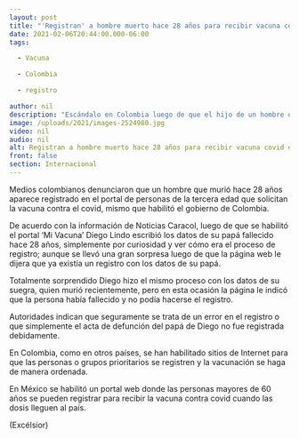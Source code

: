 ```yaml
---
layout: post
title: "'Registran' a hombre muerto hace 28 años para recibir vacuna covid en Colombia"
date: 2021-02-06T20:44:00.000-06:00
tags:

  - Vacuna

  - Colombia

  - registro

author: nil
description: "Escándalo en Colombia luego de que el hijo de un hombre que murió hace 28 años denunciara en medios de comunicación que su papá aparecía en el registro de personas que recibirían la vacuna covid."
image: /uploads/2021/images-2524980.jpg
video: nil
audio: nil
alt: Registran a hombre muerto hace 28 años para recibir vacuna covid en Colombia
front: false
section: Internacional
---
```


Medios colombianos denunciaron que un hombre que murió hace 28 años aparece registrado en el portal de personas de la tercera edad que solicitan la vacuna contra el covid, mismo que habilitó el gobierno de Colombia.

De acuerdo con la información de Noticias Caracol, luego de que se habilitó el portal ‘Mi Vacuna’ Diego Lindo escribió los datos de su papá fallecido hace 28 años, simplemente por curiosidad y ver cómo era el proceso de registro; aunque se llevó una gran sorpresa luego de que la página web le dijera que ya existía un registro con los datos de su papá.

Totalmente sorprendido Diego hizo el mismo proceso con los datos de su suegra, quien murió recientemente, pero en esta ocasión la página le indicó que la persona había fallecido y no podía hacerse el registro.

Autoridades indican que seguramente se trata de un error en el registro o que simplemente el acta de defunción del papá de Diego no fue registrada debidamente.

En Colombia, como en otros países, se han habilitado sitios de Internet para que las personas o grupos prioritarios se registren y la vacunación se haga de manera ordenada.

En México se habilitó un portal web donde las personas mayores de 60 años se pueden registrar para recibir la vacuna contra covid cuando las dosis lleguen al país.

(Excélsior)